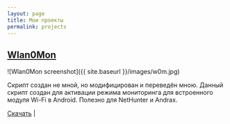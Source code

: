 ```yaml
---
layout: page
title: Мои проекты
permalink: projects
---
```


## [Wlan0Mon](https://github.com/SevralT/wlan0mon)
![Wlan0Mon screenshot]({{ site.baseurl }}/images/w0m.jpg)

Скрипт создан не мной, но модифицирован и переведён мною. Данный скрипт создан для активации режима мониторинга для встроенного модуля Wi-Fi в Android. Полезно для NetHunter и Andrax. 

[Скачать](https://github.com/SevralT/wlan0mon/archive/master.zip) |
